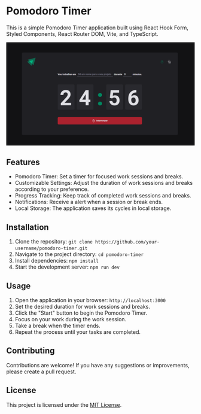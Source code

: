 # Pomodoro Timer
This is a simple Pomodoro Timer application built using React Hook Form, Styled Components, React Router DOM, Vite, and TypeScript.

![example](/src/assets/example.png)

## Features

- Pomodoro Timer: Set a timer for focused work sessions and breaks.
- Customizable Settings: Adjust the duration of work sessions and breaks according to your preference.
- Progress Tracking: Keep track of completed work sessions and breaks.
- Notifications: Receive a alert when a session or break ends.
- Local Storage: The application saves its cycles in local storage.

## Installation

1. Clone the repository: `git clone https://github.com/your-username/pomodoro-timer.git`
2. Navigate to the project directory: `cd pomodoro-timer`
3. Install dependencies: `npm install`
4. Start the development server: `npm run dev`

## Usage

1. Open the application in your browser: `http://localhost:3000`
2. Set the desired duration for work sessions and breaks.
3. Click the "Start" button to begin the Pomodoro Timer.
4. Focus on your work during the work session.
5. Take a break when the timer ends.
6. Repeat the process until your tasks are completed.

## Contributing

Contributions are welcome! If you have any suggestions or improvements, please create a pull request.

## License

This project is licensed under the [MIT License](LICENSE).

